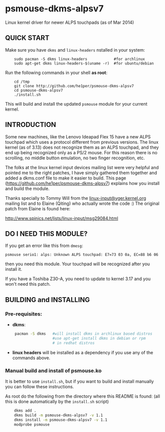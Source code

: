 psmouse-dkms-alpsv7
===================

Linux kernel driver for newer ALPS touchpads (as of Mar 2014)

QUICK START
-----------
Make sure you have `dkms` and `linux-headers` nstalled in your system:
```
    sudo pacman -S dkms linux-headers            #for archlinux
    sudo apt-get dkms linux-headers-$(uname -r)  #for ubuntu/debian
```

Run the following commands in your shell **__as root__**:
```
    cd /tmp
    git clone http://github.com/he1per/psmouse-dkms-alpsv7
    cd psmouse-dkms-alpsv7
    ./install.sh
```

This will build and install the updated `psmouse` module for your current kernel.


INTRODUCTION
------------

Some new machines, like the Lenovo Ideapad Flex 15 have a new ALPS touchpad
which uses a protocol different from previous versions. The linux kernel (as of
3.13) does not recognize them as an ALPS touchpad, and they end up being
recognized only as a PS/2 mouse. For this reason there is no scrolling, no
middle button emulation, no two finger recognition, etc.

The folks at the linux kernel input devices mailing list were very helpful and
pointed me to the right patches, I have simply gathered them together and added
a dkms.conf file to make it easier to build. This page
(https://github.com/he1per/psmouse-dkms-alpsv7) explains how you install
and build the module.

Thanks specially to Tommy Will from the linux-input@vger.kernel.org mailing list
and to Elaine (Qiting) who actually wrote the code :) The original patch from 
Elaine is found here:

http://www.spinics.net/lists/linux-input/msg29084.html

DO I NEED THIS MODULE?
----------------------

If you get an error like this from `dmesg`:
```
psmouse serio1: alps: Unknown ALPS touchpad: E7=73 03 0a, EC=88 b6 06
```

then you need this module. Your touchpad will be recognized after you install it.

If you have a Toshiba Z30-A, you need to update to kernel 3.17  and you won't
need this patch.


BUILDING and INSTALLING
-----------------------

### Pre-requisites:

* __dkms__:  
    ```bash
     pacman -S dkms   #will install dkms in archlinux based distros
                      #use apt-get install dkms in debian or rpm 
                      # in redhat distros
    ```

* __linux headers__       will be installed as a dependency if you use any
  of the commands above.


### Manual build and install of psmouse.ko

It is better to use `install.sh`, but if you want to build and install
manually you can follow these instructions.

As root do the following from the directory where this README is found:
(all this is done automatically by the `install.sh` script)

```bash
    dkms add .  
    dkms build -m psmouse-dkms-alpsv7 -v 1.1  
    dkms install -m psmouse-dkms-alpsv7 -v 1.1  
    modprobe psmouse
```
